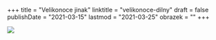 +++
title = "Velikonoce jinak"
linktitle = "velikonoce-dilny"
draft = false
publishDate = "2021-03-15"
lastmod = "2021-03-25"
obrazek = ""
+++

![](/assets/media/velikonoce_top(1).jpg)
